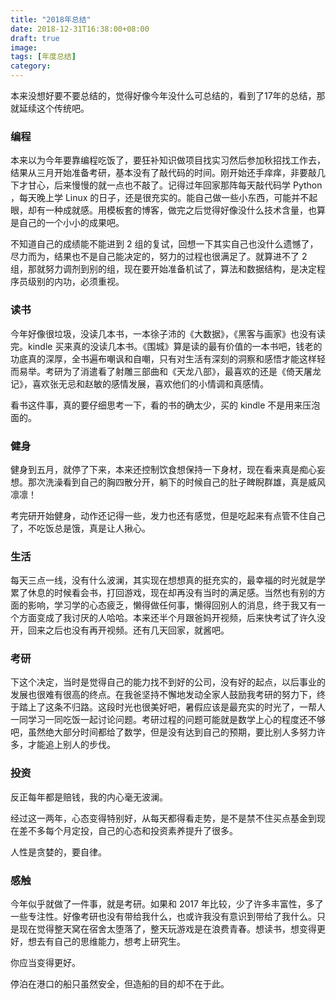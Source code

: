 ```yaml
---
title: "2018年总结"
date: 2018-12-31T16:38:00+08:00
draft: true
image: 
tags: [年度总结]
category: 
---
```


本来没想好要不要总结的，觉得好像今年没什么可总结的，看到了17年的总结，那就延续这个传统吧。

### 编程

本来以为今年要靠编程吃饭了，要狂补知识做项目找实习然后参加秋招找工作去，结果从三月开始准备考研，基本没有了敲代码的时间。刚开始还手痒痒，非要敲几下才甘心，后来慢慢的就一点也不敲了。记得过年回家那阵每天敲代码学 Python ，每天晚上学 Linux 的日子，还是很充实的。能自己做一些小东西，可能并不起眼，却有一种成就感。用模板套的博客，做完之后觉得好像没什么技术含量，也算是自己的一个小小的成果吧。

不知道自己的成绩能不能进到 2 组的复试，回想一下其实自己也没什么遗憾了，尽力而为，结果也不是自己能决定的，努力的过程也很满足了。就算进不了 2 组，那就努力调剂到别的组，现在要开始准备机试了，算法和数据结构，是决定程序员级别的内功，必须重视。

### 读书

今年好像很垃圾，没读几本书，一本徐子沛的《大数据》，《黑客与画家》也没有读完。kindle 买来真的没读几本书。《围城》算是读的最有价值的一本书吧，钱老的功底真的深厚，全书遍布嘲讽和自嘲，只有对生活有深刻的洞察和感悟才能这样轻而易举。考研为了消遣看了射雕三部曲和《天龙八部》，最喜欢的还是《倚天屠龙记》，喜欢张无忌和赵敏的感情发展，喜欢他们的小情调和真感情。

看书这件事，真的要仔细思考一下，看的书的确太少，买的 kindle 不是用来压泡面的。

### 健身

健身到五月，就停了下来，本来还控制饮食想保持一下身材，现在看来真是痴心妄想。那次洗澡看到自己的胸四散分开，躺下的时候自己的肚子睥睨群雄，真是威风凛凛！

考完研开始健身，动作还记得一些，发力也还有感觉，但是吃起来有点管不住自己了，不吃饭总是饿，真是让人揪心。

### 生活

每天三点一线，没有什么波澜，其实现在想想真的挺充实的，最幸福的时光就是学累了休息的时候看会书，打回游戏，现在却再没有当时的满足感。当然也有别的方面的影响，学习学的心态疲乏，懒得做任何事，懒得回别人的消息，终于我又有一个方面变成了我讨厌的人哈哈。本来还半个月跟爸妈开视频，后来快考试了许久没开，回来之后也没有再开视频。还有几天回家，就酱吧。

### 考研

下这个决定，当时是觉得自己的能力找不到好的公司，没有好的起点，以后事业的发展也很难有很高的终点。在我爸坚持不懈地发动全家人鼓励我考研的努力下，终于踏上了这条不归路。这段时光也很美好吧，暑假应该是最充实的时光了，一帮人一同学习一同吃饭一起讨论问题。考研过程的问题可能就是数学上心的程度还不够吧，虽然绝大部分时间都给了数学，但是没有达到自己的预期，要比别人多努力许多，才能追上别人的步伐。

### 投资

反正每年都是赔钱，我的内心毫无波澜。

经过这一两年，心态变得特别好，从每天都得看走势，是不是禁不住买点基金到现在差不多每个月定投，自己的心态和投资素养提升了很多。

人性是贪婪的，要自律。

### 感触

今年似乎就做了一件事，就是考研。如果和 2017 年比较，少了许多丰富性，多了一些专注性。好像考研也没有带给我什么，也或许我没有意识到带给了我什么。只是现在觉得整天窝在宿舍太堕落了，整天玩游戏是在浪费青春。想读书，想变得更好，想去有自己的思维能力，想考上研究生。

你应当变得更好。

停泊在港口的船只虽然安全，但造船的目的却不在于此。